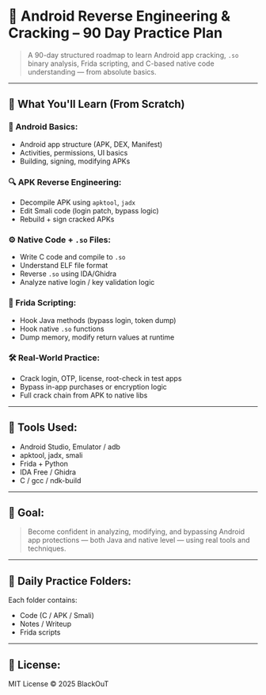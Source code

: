 # 🔐 Android Reverse Engineering & Cracking – 90 Day Practice Plan

> A 90-day structured roadmap to learn Android app cracking, `.so` binary analysis, Frida scripting, and C-based native code understanding — from absolute basics.

---

## 📘 What You'll Learn (From Scratch)

### 📱 Android Basics:
- Android app structure (APK, DEX, Manifest)
- Activities, permissions, UI basics
- Building, signing, modifying APKs

### 🔍 APK Reverse Engineering:
- Decompile APK using `apktool`, `jadx`
- Edit Smali code (login patch, bypass logic)
- Rebuild + sign cracked APKs

### ⚙️ Native Code + `.so` Files:
- Write C code and compile to `.so`
- Understand ELF file format
- Reverse `.so` using IDA/Ghidra
- Analyze native login / key validation logic

### 🧪 Frida Scripting:
- Hook Java methods (bypass login, token dump)
- Hook native `.so` functions
- Dump memory, modify return values at runtime

### 🛠 Real-World Practice:
- Crack login, OTP, license, root-check in test apps
- Bypass in-app purchases or encryption logic
- Full crack chain from APK to native libs

---

## 🧩 Tools Used:
- Android Studio, Emulator / adb
- apktool, jadx, smali
- Frida + Python
- IDA Free / Ghidra
- C / gcc / ndk-build

---

## 🚀 Goal:
> Become confident in analyzing, modifying, and bypassing Android app protections — both Java and native level — using real tools and techniques.

---

## 📁 Daily Practice Folders:
Each folder contains:
- Code (C / APK / Smali)
- Notes / Writeup
- Frida scripts

---

## 📜 License:
MIT License © 2025 BlackOuT
